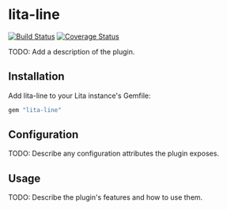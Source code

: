 # lita-line

[![Build Status](https://travis-ci.org/aar0nTw/lita-line.png?branch=master)](https://travis-ci.org/aar0ntw/lita-line)
[![Coverage Status](https://coveralls.io/repos/github/aar0nTw/lita-line/badge.svg?branch=master)](https://coveralls.io/github/aar0nTw/lita-line?branch=master)

TODO: Add a description of the plugin.

## Installation

Add lita-line to your Lita instance's Gemfile:

``` ruby
gem "lita-line"
```

## Configuration

TODO: Describe any configuration attributes the plugin exposes.

## Usage

TODO: Describe the plugin's features and how to use them.

